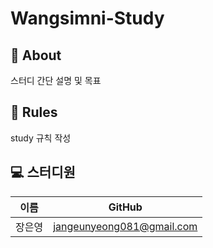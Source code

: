 # Wangsimni-Study

## 📑 About
스터디 간단 설명 및 목표

## 📌 Rules
study 규칙 작성

## 💻 스터디원
|이름     |GitHub                       |
|:-------:|:---------------------------:|
| 장은영   |jangeunyeong081@gmail.com       |
